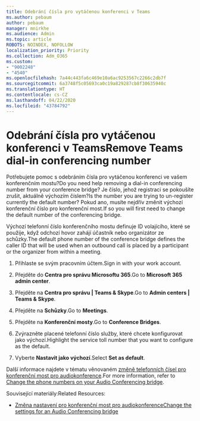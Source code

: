 ```yaml
---
title: Odebrání čísla pro vytáčenou konferenci v Teams
ms.author: pebaum
author: pebaum
manager: mnirkhe
ms.audience: Admin
ms.topic: article
ROBOTS: NOINDEX, NOFOLLOW
localization_priority: Priority
ms.collection: Adm_O365
ms.custom:
- "9002248"
- "4540"
ms.openlocfilehash: 7a44c443fa6c469e10a6ac9253567c2266c2db7f
ms.sourcegitcommit: 6a3748f5c05693ca0c19a829287cb8f30635940c
ms.translationtype: HT
ms.contentlocale: cs-CZ
ms.lasthandoff: 04/22/2020
ms.locfileid: "43784792"
---
```

# <a name="remove-teams-dial-in-conferencing-number"></a><span data-ttu-id="72dd0-102">Odebrání čísla pro vytáčenou konferenci v Teams</span><span class="sxs-lookup"><span data-stu-id="72dd0-102">Remove Teams dial-in conferencing number</span></span>

<span data-ttu-id="72dd0-103">Potřebujete pomoc s odebráním čísla pro vytáčenou konferenci ve vašem konferenčním mostu?</span><span class="sxs-lookup"><span data-stu-id="72dd0-103">Do you need help removing a dial-in conferencing number from your conference bridge?</span></span> <span data-ttu-id="72dd0-104">Je číslo, jehož registraci se pokoušíte zrušit, aktuálně výchozím číslem?</span><span class="sxs-lookup"><span data-stu-id="72dd0-104">Is the number you are trying to un-register currently the default number?</span></span> <span data-ttu-id="72dd0-105">Pokud ano, musíte nejdřív změnit výchozí konferenční číslo pro konferenční most.</span><span class="sxs-lookup"><span data-stu-id="72dd0-105">If so you will first need to change the default number of the conferencing bridge.</span></span>

<span data-ttu-id="72dd0-106">Výchozí telefonní číslo konferenčního mostu definuje ID volajícího, které se použije, když odchozí hovor zahájí účastník nebo organizátor ze schůzky.</span><span class="sxs-lookup"><span data-stu-id="72dd0-106">The default phone number of the conference bridge defines the caller ID that will be used when an outbound call is placed by a participant or the organizer from within a meeting.</span></span>

1. <span data-ttu-id="72dd0-107">Přihlaste se svým pracovním účtem.</span><span class="sxs-lookup"><span data-stu-id="72dd0-107">Sign in with your work account.</span></span>

2. <span data-ttu-id="72dd0-108">Přejděte do **Centra pro správu Microsoftu 365**.</span><span class="sxs-lookup"><span data-stu-id="72dd0-108">Go to **Microsoft 365 admin center**.</span></span>

3. <span data-ttu-id="72dd0-109">Přejděte na **Centra pro správu | Teams & Skype**.</span><span class="sxs-lookup"><span data-stu-id="72dd0-109">Go to **Admin centers | Teams & Skype**.</span></span>

4. <span data-ttu-id="72dd0-110">Přejděte na **Schůzky**.</span><span class="sxs-lookup"><span data-stu-id="72dd0-110">Go to **Meetings**.</span></span>

5. <span data-ttu-id="72dd0-111">Přejděte na **Konferenční mosty**.</span><span class="sxs-lookup"><span data-stu-id="72dd0-111">Go to **Conference Bridges**.</span></span>

6. <span data-ttu-id="72dd0-112">Zvýrazněte placené telefonní číslo služby, které chcete konfigurovat jako výchozí.</span><span class="sxs-lookup"><span data-stu-id="72dd0-112">Highlight the service toll number that you want to configure as the default.</span></span>

7. <span data-ttu-id="72dd0-113">Vyberte **Nastavit jako výchozí**.</span><span class="sxs-lookup"><span data-stu-id="72dd0-113">Select **Set as default**.</span></span>

<span data-ttu-id="72dd0-114">Další informace najdete v tématu věnovaném [změně telefonních čísel pro konferenční most pro audiokonference](https://docs.microsoft.com/microsoftteams/change-the-phone-numbers-on-your-audio-conferencing-bridge).</span><span class="sxs-lookup"><span data-stu-id="72dd0-114">For more information, refer to [Change the phone numbers on your Audio Conferencing bridge](https://docs.microsoft.com/microsoftteams/change-the-phone-numbers-on-your-audio-conferencing-bridge).</span></span>

<span data-ttu-id="72dd0-115">Související materiály:</span><span class="sxs-lookup"><span data-stu-id="72dd0-115">Related Resources:</span></span>

- [<span data-ttu-id="72dd0-116">Změna nastavení pro konferenční most pro audiokonference</span><span class="sxs-lookup"><span data-stu-id="72dd0-116">Change the settings for an Audio Conferencing bridge</span></span>](https://docs.microsoft.com/microsoftteams/change-the-settings-for-an-audio-conferencing-bridge)
